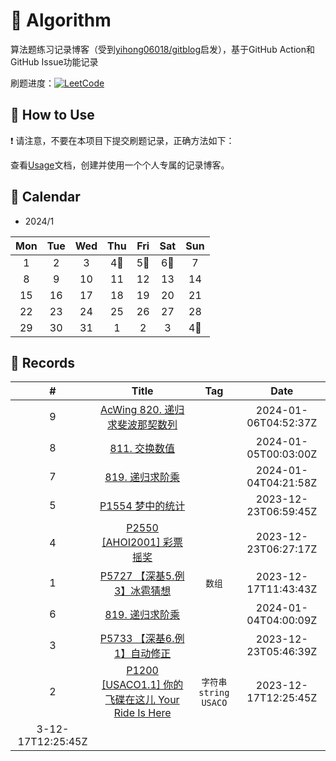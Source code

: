 # 📝 Algorithm
算法题练习记录博客（受到[yihong06018/gitblog](https://github.com/yihong0618/gitblog)启发），基于GitHub Action和GitHub Issue功能记录

刷题进度：[![LeetCode](https://img.shields.io/github/issues/doragd/algorithm?style=flat&label=%F0%9F%8C%B8%20LeetCode%20Record&labelColor=%20%236DB9EF&color=%23FF90BC&link=https%3A%2F%2Fgithub.com%2Fdoragd%2Falgorithm
)](https://github.com/doragd/algorithm)

## 🎄 How to Use

❗ 请注意，不要在本项目下提交刷题记录，正确方法如下：

查看[Usage](Usage.md)文档，创建并使用一个个人专属的记录博客。


## 🎯 Calendar





* 2024/1

|Mon|Tue|Wed|Thu|Fri|Sat|Sun|
|:-:|:-:|:-:|:-:|:-:|:-:|:-:|
|1|2|3|4🌟|5🌟|6🌟|7|
|8|9|10|11|12|13|14|
|15|16|17|18|19|20|21|
|22|23|24|25|26|27|28|
|29|30|31|1|2|3|4🌟|


## 🍃 Records

|#|Title|Tag|Date|
|:-:|:-:|:-:|:-:|
|9|[AcWing 820. 递归求斐波那契数列](https://github.com/RyanHe0/Algorithm/issues/9)||2024-01-06T04:52:37Z|
|8|[811. 交换数值](https://github.com/RyanHe0/Algorithm/issues/8)||2024-01-05T00:03:00Z|
|7|[819. 递归求阶乘](https://github.com/RyanHe0/Algorithm/issues/7)||2024-01-04T04:21:58Z|
|5|[P1554 梦中的统计](https://github.com/RyanHe0/Algorithm/issues/5)||2023-12-23T06:59:45Z|
|4|[P2550 [AHOI2001] 彩票摇奖](https://github.com/RyanHe0/Algorithm/issues/4)||2023-12-23T06:27:17Z|
|1|[P5727 【深基5.例3】冰雹猜想](https://github.com/RyanHe0/Algorithm/issues/1)|`数组`|2023-12-17T11:43:43Z|
|6|[819. 递归求阶乘](https://github.com/RyanHe0/Algorithm/issues/6)||2024-01-04T04:00:09Z|
|3|[P5733 【深基6.例1】自动修正](https://github.com/RyanHe0/Algorithm/issues/3)||2023-12-23T05:46:39Z|
|2|[P1200 [USACO1.1] 你的飞碟在这儿 Your Ride Is Here](https://github.com/RyanHe0/Algorithm/issues/2)|`字符串` `string` `USACO`|2023-12-17T12:25:45Z|
3-12-17T12:25:45Z|
